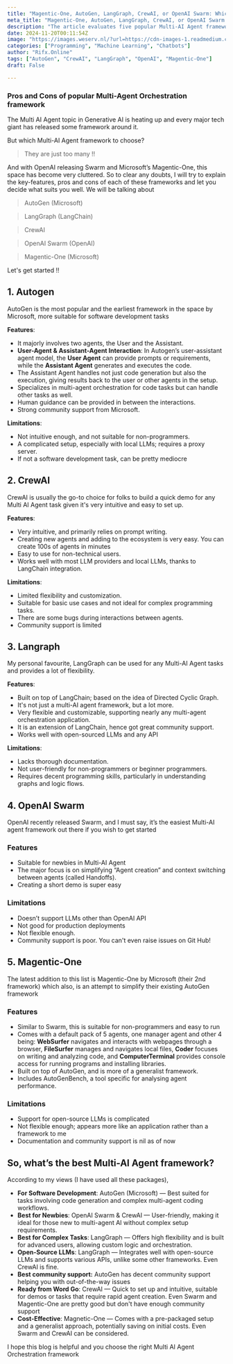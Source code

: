 ```yaml
---
title: "Magentic-One, AutoGen, LangGraph, CrewAI, or OpenAI Swarm: Which Multi-AI Agent Framework is Best?"
meta_title: "Magentic-One, AutoGen, LangGraph, CrewAI, or OpenAI Swarm: Which Multi-AI Agent Framework is Best?"
description: "The article evaluates five popular Multi-AI Agent frameworks: AutoGen, CrewAI, LangGraph, OpenAI Swarm, and Magentic-One. Each framework is analyzed based on its features, limitations, and suitability for different user needs. AutoGen is best for software development, CrewAI is user-friendly for demos, LangGraph offers flexibility for complex tasks, OpenAI Swarm is ideal for beginners, and Magentic-One simplifies the AutoGen experience. The article aims to guide users in selecting the most appropriate framework based on their specific requirements."
date: 2024-11-20T00:11:54Z
image: "https://images.weserv.nl/?url=https://cdn-images-1.readmedium.com/v2/resize:fit:800/1*JWKx6b9PYndI9BCpKvK9yw.png"
categories: ["Programming", "Machine Learning", "Chatbots"]
author: "Rifx.Online"
tags: ["AutoGen", "CrewAI", "LangGraph", "OpenAI", "Magentic-One"]
draft: False

---
```






### Pros and Cons of popular Multi\-Agent Orchestration framework



The Multi AI Agent topic in Generative AI is heating up and every major tech giant has released some framework around it.

But which Multi\-AI Agent framework to choose?


> They are just too many !!

And with OpenAI releasing Swarm and Microsoft’s Magentic\-One, this space has become very cluttered. So to clear any doubts, I will try to explain the key\-features, pros and cons of each of these frameworks and let you decide what suits you well. We will be talking about


> AutoGen (Microsoft)


> LangGraph (LangChain)


> CrewAI


> OpenAI Swarm (OpenAI)


> Magentic\-One (Microsoft)

Let's get started !!


## 1\. Autogen







AutoGen is the most popular and the earliest framework in the space by Microsoft, more suitable for software development tasks

**Features**:

* It majorly involves two agents, the User and the Assistant.
* **User\-Agent \& Assistant\-Agent Interaction**: In Autogen’s user\-assistant agent model, the **User Agent** can provide prompts or requirements, while the **Assistant Agent** generates and executes the code.
* The Assistant Agent handles not just code generation but also the execution, giving results back to the user or other agents in the setup.
* Specializes in multi\-agent orchestration for code tasks but can handle other tasks as well.
* Human guidance can be provided in between the interactions.
* Strong community support from Microsoft.

**Limitations**:

* Not intuitive enough, and not suitable for non\-programmers.
* A complicated setup, especially with local LLMs; requires a proxy server.
* If not a software development task, can be pretty mediocre


## 2\. CrewAI







CrewAI is usually the go\-to choice for folks to build a quick demo for any Multi AI Agent task given it's very intuitive and easy to set up.

**Features**:

* Very intuitive, and primarily relies on prompt writing.
* Creating new agents and adding to the ecosystem is very easy. You can create 100s of agents in minutes
* Easy to use for non\-technical users.
* Works well with most LLM providers and local LLMs, thanks to LangChain integration.

**Limitations**:

* Limited flexibility and customization.
* Suitable for basic use cases and not ideal for complex programming tasks.
* There are some bugs during interactions between agents.
* Community support is limited


## 3\. Langraph







My personal favourite, LangGraph can be used for any Multi\-AI Agent tasks and provides a lot of flexibility.

**Features**:

* Built on top of LangChain; based on the idea of Directed Cyclic Graph.
* It's not just a multi\-AI agent framework, but a lot more.
* Very flexible and customizable, supporting nearly any multi\-agent orchestration application.
* It is an extension of LangChain, hence got great community support.
* Works well with open\-sourced LLMs and any API

**Limitations**:

* Lacks thorough documentation.
* Not user\-friendly for non\-programmers or beginner programmers.
* Requires decent programming skills, particularly in understanding graphs and logic flows.


## 4\. OpenAI Swarm







OpenAI recently released Swarm, and I must say, it’s the easiest Multi\-AI agent framework out there if you wish to get started


### Features

* Suitable for newbies in Multi\-AI Agent
* The major focus is on simplifying “Agent creation” and context switching between agents (called Handoffs).
* Creating a short demo is super easy


### Limitations

* Doesn’t support LLMs other than OpenAI API
* Not good for production deployments
* Not flexible enough.
* Community support is poor. You can't even raise issues on Git Hub!


## 5\. Magentic\-One







The latest addition to this list is Magentic\-One by Microsoft (their 2nd framework) which also, is an attempt to simplify their existing AutoGen framework


### Features

* Similar to Swarm, this is suitable for non\-programmers and easy to run
* Comes with a default pack of 5 agents, one manager agent and other 4 being: **WebSurfer** navigates and interacts with webpages through a browser, **FileSurfer** manages and navigates local files, **Coder** focuses on writing and analyzing code, and **ComputerTerminal** provides console access for running programs and installing libraries.
* Built on top of AutoGen, and is more of a generalist framework.
* Includes AutoGenBench, a tool specific for analysing agent performance.


### Limitations

* Support for open\-source LLMs is complicated
* Not flexible enough; appears more like an application rather than a framework to me
* Documentation and community support is nil as of now


## So, what’s the best Multi\-AI Agent framework?

According to my views (I have used all these packages),

* **For Software Development**: AutoGen (Microsoft) — Best suited for tasks involving code generation and complex multi\-agent coding workflows.
* **Best for Newbies**: OpenAI Swarm \& CrewAI — User\-friendly, making it ideal for those new to multi\-agent AI without complex setup requirements.
* **Best for Complex Tasks**: LangGraph — Offers high flexibility and is built for advanced users, allowing custom logic and orchestration.
* **Open\-Source LLMs**: LangGraph — Integrates well with open\-source LLMs and supports various APIs, unlike some other frameworks. Even CrewAI is fine.
* **Best community support:** AutoGen has decent community support helping you with out\-of\-the\-way issues
* **Ready from Word Go**: CrewAI — Quick to set up and intuitive, suitable for demos or tasks that require rapid agent creation. Even Swarm and Magentic\-One are pretty good but don't have enough community support
* **Cost\-Effective**: Magnetic\-One — Comes with a pre\-packaged setup and a generalist approach, potentially saving on initial costs. Even Swarm and CrewAI can be considered.

I hope this blog is helpful and you choose the right Multi AI Agent Orchestration framework


